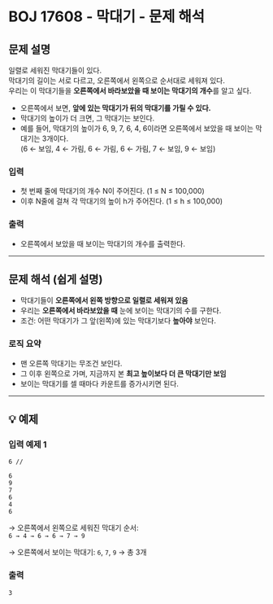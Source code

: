 # BOJ 17608 - 막대기 - 문제 해석

## 문제 설명

일렬로 세워진 막대기들이 있다.  
막대기의 길이는 서로 다르고, 오른쪽에서 왼쪽으로 순서대로 세워져 있다.  
우리는 이 막대기들을 **오른쪽에서 바라보았을 때 보이는 막대기의 개수**를 알고 싶다.

- 오른쪽에서 보면, **앞에 있는 막대기가 뒤의 막대기를 가릴 수 있다.**
- 막대기의 높이가 더 크면, 그 막대기는 보인다.
- 예를 들어, 막대기의 높이가 6, 9, 7, 6, 4, 6이라면 오른쪽에서 보았을 때 보이는 막대기는 3개이다.  
  (6 ← 보임, 4 ← 가림, 6 ← 가림, 6 ← 가림, 7 ← 보임, 9 ← 보임)

### 입력

- 첫 번째 줄에 막대기의 개수 N이 주어진다. (1 ≤ N ≤ 100,000)
- 이후 N줄에 걸쳐 각 막대기의 높이 h가 주어진다. (1 ≤ h ≤ 100,000)

### 출력

- 오른쪽에서 보았을 때 보이는 막대기의 개수를 출력한다.

---

## 문제 해석 (쉽게 설명)

- 막대기들이 **오른쪽에서 왼쪽 방향으로 일렬로 세워져 있음**
- 우리는 **오른쪽에서 바라보았을 때** 눈에 보이는 막대기의 수를 구한다.
- 조건: 어떤 막대기가 그 앞(왼쪽)에 있는 막대기보다 **높아야** 보인다.

### 로직 요약

- 맨 오른쪽 막대기는 무조건 보인다.
- 그 이후 왼쪽으로 가며, 지금까지 본 **최고 높이보다 더 큰 막대기만 보임**
- 보이는 막대기를 셀 때마다 카운트를 증가시키면 된다.

---

## 💡 예제

### 입력 예제 1

```
6 //

6
9
7
6
4
6
```

→ 오른쪽에서 왼쪽으로 세워진 막대기 순서:  
`6 → 4 → 6 → 6 → 7 → 9`

→ 오른쪽에서 보이는 막대기: `6`, `7`, `9` → 총 3개

### 출력

```
3
```
